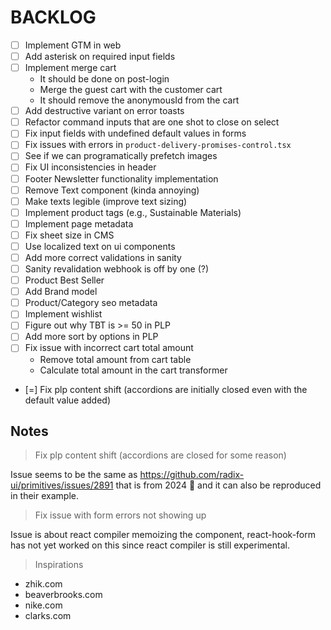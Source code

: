 # BACKLOG

- [ ] Implement GTM in web
- [ ] Add asterisk on required input fields
- [ ] Implement merge cart
  - It should be done on post-login
  - Merge the guest cart with the customer cart
  - It should remove the anonymousId from the cart
- [ ] Add destructive variant on error toasts
- [ ] Refactor command inputs that are one shot to close on select
- [ ] Fix input fields with undefined default values in forms
- [ ] Fix issues with errors in `product-delivery-promises-control.tsx`
- [ ] See if we can programatically prefetch images
- [ ] Fix UI inconsistencies in header
- [ ] Footer Newsletter functionality implementation
- [ ] Remove Text component (kinda annoying)
- [ ] Make texts legible (improve text sizing)
- [ ] Implement product tags (e.g., Sustainable Materials)
- [ ] Implement page metadata
- [ ] Fix sheet size in CMS
- [ ] Use localized text on ui components
- [ ] Add more correct validations in sanity
- [ ] Sanity revalidation webhook is off by one (?)
- [ ] Product Best Seller
- [ ] Add Brand model
- [ ] Product/Category seo metadata
- [ ] Implement wishlist
- [ ] Figure out why TBT is >= 50 in PLP
- [ ] Add more sort by options in PLP
- [ ] Fix issue with incorrect cart total amount
  - Remove total amount from cart table
  - Calculate total amount in the cart transformer

- [=] Fix plp content shift (accordions are initially closed even with the default value added)

## Notes

> Fix plp content shift (accordions are closed for some reason)

Issue seems to be the same as https://github.com/radix-ui/primitives/issues/2891 that is from 2024 :facepalm:
and it can also be reproduced in their example.

> Fix issue with form errors not showing up

Issue is about react compiler memoizing the component,
react-hook-form has not yet worked on this since react compiler is still
experimental.

> Inspirations

- zhik.com
- beaverbrooks.com
- nike.com
- clarks.com
